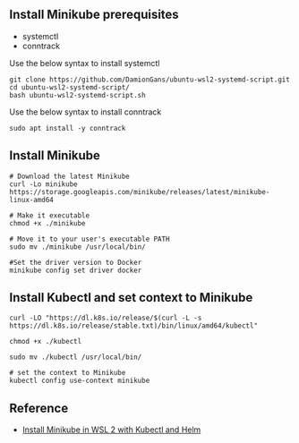 
## Install Minikube prerequisites

- systemctl
- conntrack

Use the below syntax to install systemctl
```
git clone https://github.com/DamionGans/ubuntu-wsl2-systemd-script.git
cd ubuntu-wsl2-systemd-script/
bash ubuntu-wsl2-systemd-script.sh
```

Use the below syntax to install conntrack
```
sudo apt install -y conntrack
```

## Install Minikube

```
# Download the latest Minikube
curl -Lo minikube https://storage.googleapis.com/minikube/releases/latest/minikube-linux-amd64

# Make it executable
chmod +x ./minikube

# Move it to your user's executable PATH
sudo mv ./minikube /usr/local/bin/

#Set the driver version to Docker
minikube config set driver docker
```

## Install Kubectl and set context to Minikube

```
curl -LO "https://dl.k8s.io/release/$(curl -L -s https://dl.k8s.io/release/stable.txt)/bin/linux/amd64/kubectl"

chmod +x ./kubectl

sudo mv ./kubectl /usr/local/bin/

# set the context to Minikube
kubectl config use-context minikube
```

## Reference

- [Install Minikube in WSL 2 with Kubectl and Helm](https://www.virtualizationhowto.com/2021/11/install-minikube-in-wsl-2-with-kubectl-and-helm/)